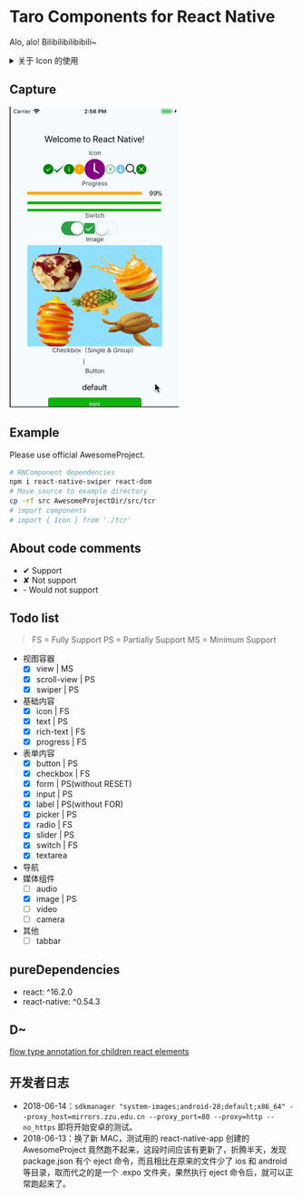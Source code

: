 # Taro Components for React Native

Alo, alo! Bilibilibilibibili~


<details>
  <summary>关于 Icon 的使用</summary>

  > <del>IOS: 如果你要用到 `Icon`，请先把 `libART.a` 引进去，步骤如下：</del>
  > <del>`open ios/AwesomeProject.xcodeproj` 在xcode中打开项目，拖拽 `node_modules/react-native/Libraries/ART/ART.xcodeproj` 到左侧栏的 `Libraries` 下；选中项目左侧栏中的根节点，然后在 `Build Phases` 中 `Link Binary with Libraries` 添加 `libART.a`</del>
  > 为了尽可能地减少用户需要的操作，斟酌再三，目前方案改成：IOS不给配置颜色了
</details>

## Capture

![image](screenshots/capture.20180531.gif)

## Example

Please use official AwesomeProject.

```bash
# RNComponent dependencies
npm i react-native-swiper react-dom
# Move source to example directory
cp -rf src AwesomeProjectDir/src/tcr
# import components
# import { Icon } from './tcr'
```

## About code comments

- ✔ Support
- ✘ Not support
- \- Would not support

## Todo list

> FS = Fully Support
> PS = Partially Support
> MS = Minimum Support

- 视图容器
  - [x] view | MS
  - [x] scroll-view | PS
  - [x] swiper | PS
- 基础内容
  - [x] icon | FS
  - [x] text | PS
  - [x] rich-text | FS
  - [x] progress | FS
- 表单内容
  - [x] button | PS
  - [x] checkbox | FS
  - [x] form | PS(without RESET)
  - [x] input | PS
  - [x] label | PS(without FOR)
  - [x] picker | PS
  - [x] radio | FS
  - [x] slider | PS
  - [x] switch | FS
  - [x] textarea
- 导航
- 媒体组件
  - [ ] audio
  - [x] image | PS
  - [ ] video
  - [ ] camera
- 其他
  - [ ] tabbar

## pureDependencies

- react: ^16.2.0
- react-native: ^0.54.3

## D~

[flow type annotation for children react elements](https://stackoverflow.com/a/42887802)

## 开发者日志

- 2018-06-14：`sdkmanager "system-images;android-28;default;x86_64" --proxy_host=mirrors.zzu.edu.cn --proxy_port=80 --proxy=http --no_https` 即将开始安卓的测试。
- 2018-06-13：换了新 MAC，测试用的 react-native-app 创建的 AwesomeProject 竟然跑不起来，这段时间应该有更新了，折腾半天，发现 package.json 有个 eject 命令，而且相比在原来的文件少了 ios 和 android 等目录，取而代之的是一个 .expo 文件夹，果然执行 eject 命令后，就可以正常跑起来了。
